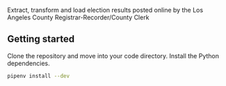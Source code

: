 Extract, transform and load election results posted online by the Los Angeles County Registrar-Recorder/County Clerk

## Getting started

Clone the repository and move into your code directory. Install the Python dependencies.

```bash
pipenv install --dev
```
